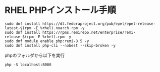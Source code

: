 # RHEL PHPインストール手順
```
sudo dnf install https://dl.fedoraproject.org/pub/epel/epel-release-latest-$(rpm -E %rhel).noarch.rpm -y
sudo dnf install https://rpms.remirepo.net/enterprise/remi-release-$(rpm -E %rhel).rpm -y
sudo dnf module enable php:remi-8.5 -y
sudo dnf install php-cli --nobest --skip-broken -y
```

phpのフォルダから以下を実行

`php -S localhost:8000`
